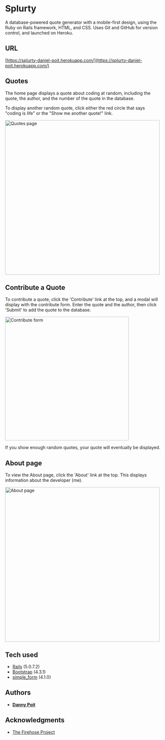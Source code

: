 # Splurty

A database-powered quote generator with a mobile-first design, using the Ruby on Rails framework, HTML, and CSS. Uses Git and GitHub for version control, and launched on Heroku.

## URL

[https://splurty-daniel-poit.herokuapp.com/](https://splurty-daniel-poit.herokuapp.com/)

## Quotes

The home page displays a quote about coding at random, including the quote, the author, and the number of the quote in the database.

To display another random quote, click either the red circle that says "coding is life" or the "Show me another quote!" link.

<img src="https://i.imgur.com/aHp1pNv.png" alt="Quotes page" width="500"/>

## Contribute a Quote

To contribute a quote, click the 'Contribute' link at the top, and a modal will display with the contribute form. Enter the quote and the author, then click 'Submit' to add the quote to the database.

<img src="https://i.imgur.com/nuwHOWA.png" alt="Contribute form" width="400"/>

If you show enough random quotes, your quote will eventually be displayed.

## About page

To view the About page, click the 'About' link at the top. This displays information about the developer (me).

<img src="https://i.imgur.com/2hqzlDL.png" alt="About page" width="500"/>

## Tech used

* [Rails](https://rubyonrails.org/) (5.0.7.2)
* [Bootstrap](https://getbootstrap.com/) (4.3.1)
* [simple_form](https://github.com/plataformatec/simple_form) (4.1.0)

## Authors

* **[Danny Poit](https://github.com/dpoit)**

## Acknowledgments

* [The Firehose Project](http://thefirehoseproject.com/)
